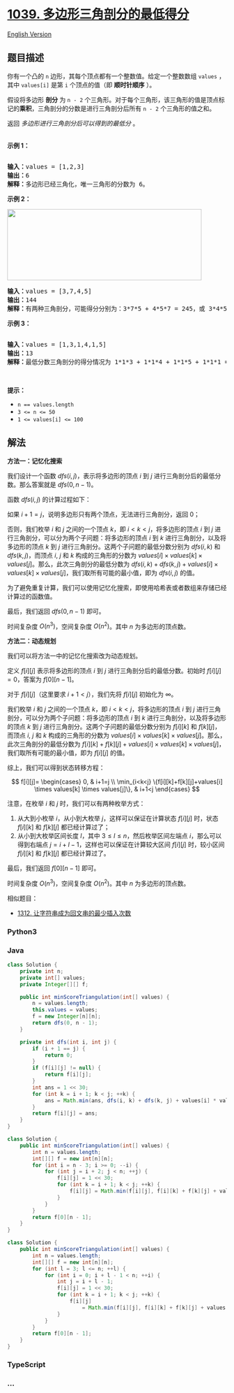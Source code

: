 # [1039. 多边形三角剖分的最低得分](https://leetcode.cn/problems/minimum-score-triangulation-of-polygon)

[English Version](/solution/1000-1099/1039.Minimum%20Score%20Triangulation%20of%20Polygon/README_EN.md)

## 题目描述

<!-- 这里写题目描述 -->

<p>你有一个凸的<meta charset="UTF-8" />&nbsp;<code>n</code>&nbsp;边形，其每个顶点都有一个整数值。给定一个整数数组<meta charset="UTF-8" />&nbsp;<code>values</code>&nbsp;，其中<meta charset="UTF-8" />&nbsp;<code>values[i]</code>&nbsp;是第 <code>i</code> 个顶点的值（即 <strong>顺时针顺序</strong> ）。</p>

<p>假设将多边形 <strong>剖分</strong>&nbsp;为 <code>n - 2</code>&nbsp;个三角形。对于每个三角形，该三角形的值是顶点标记的<strong>乘积</strong>，三角剖分的分数是进行三角剖分后所有 <code>n - 2</code>&nbsp;个三角形的值之和。</p>

<p>返回 <em>多边形进行三角剖分后可以得到的最低分</em> 。<br />
&nbsp;</p>

<ol>
</ol>

<p><strong>示例 1：</strong></p>

<p><img alt="" src="https://fastly.jsdelivr.net/gh/doocs/leetcode@main/solution/1000-1099/1039.Minimum%20Score%20Triangulation%20of%20Polygon/images/shape1.jpg" /></p>

<pre>
<strong>输入：</strong>values = [1,2,3]
<strong>输出：</strong>6
<strong>解释：</strong>多边形已经三角化，唯一三角形的分数为 6。
</pre>

<p><strong>示例 2：</strong></p>

<p><img alt="" src="https://fastly.jsdelivr.net/gh/doocs/leetcode@main/solution/1000-1099/1039.Minimum%20Score%20Triangulation%20of%20Polygon/images/shape2.jpg" style="height: 163px; width: 446px;" /></p>

<pre>
<strong>输入：</strong>values = [3,7,4,5]
<strong>输出：</strong>144
<strong>解释：</strong>有两种三角剖分，可能得分分别为：3*7*5 + 4*5*7 = 245，或 3*4*5 + 3*4*7 = 144。最低分数为 144。
</pre>

<p><strong>示例 3：</strong></p>

<p><img alt="" src="https://fastly.jsdelivr.net/gh/doocs/leetcode@main/solution/1000-1099/1039.Minimum%20Score%20Triangulation%20of%20Polygon/images/shape3.jpg" /></p>

<pre>
<strong>输入：</strong>values = [1,3,1,4,1,5]
<strong>输出：</strong>13
<strong>解释：</strong>最低分数三角剖分的得分情况为 1*1*3 + 1*1*4 + 1*1*5 + 1*1*1 = 13。
</pre>

<p>&nbsp;</p>

<p><strong>提示：</strong></p>

<ul>
	<li><code>n == values.length</code></li>
	<li><code>3 &lt;= n &lt;= 50</code></li>
	<li><code>1 &lt;= values[i] &lt;= 100</code></li>
</ul>

## 解法

<!-- 这里可写通用的实现逻辑 -->

**方法一：记忆化搜索**

我们设计一个函数 $dfs(i, j)$，表示将多边形的顶点 $i$ 到 $j$ 进行三角剖分后的最低分数。那么答案就是 $dfs(0, n - 1)$。

函数 $dfs(i, j)$ 的计算过程如下：

如果 $i + 1 = j$，说明多边形只有两个顶点，无法进行三角剖分，返回 $0$；

否则，我们枚举 $i$ 和 $j$ 之间的一个顶点 $k$，即 $i \lt k \lt j$，将多边形的顶点 $i$ 到 $j$ 进行三角剖分，可以分为两个子问题：将多边形的顶点 $i$ 到 $k$ 进行三角剖分，以及将多边形的顶点 $k$ 到 $j$ 进行三角剖分。这两个子问题的最低分数分别为 $dfs(i, k)$ 和 $dfs(k, j)$，而顶点 $i$, $j$ 和 $k$ 构成的三角形的分数为 $values[i] \times values[k] \times values[j]$。那么，此次三角剖分的最低分数为 $dfs(i, k) + dfs(k, j) + values[i] \times values[k] \times values[j]$，我们取所有可能的最小值，即为 $dfs(i, j)$ 的值。

为了避免重复计算，我们可以使用记忆化搜索，即使用哈希表或者数组来存储已经计算过的函数值。

最后，我们返回 $dfs(0, n - 1)$ 即可。

时间复杂度 $O(n^3)$，空间复杂度 $O(n^2)$。其中 $n$ 为多边形的顶点数。

**方法二：动态规划**

我们可以将方法一中的记忆化搜索改为动态规划。

定义 $f[i][j]$ 表示将多边形的顶点 $i$ 到 $j$ 进行三角剖分后的最低分数。初始时 $f[i][j]=0$，答案为 $f[0][n-1]$。

对于 $f[i][j]$（这里要求 $i + 1 \lt j$），我们先将 $f[i][j]$ 初始化为 $\infty$。

我们枚举 $i$ 和 $j$ 之间的一个顶点 $k$，即 $i \lt k \lt j$，将多边形的顶点 $i$ 到 $j$ 进行三角剖分，可以分为两个子问题：将多边形的顶点 $i$ 到 $k$ 进行三角剖分，以及将多边形的顶点 $k$ 到 $j$ 进行三角剖分。这两个子问题的最低分数分别为 $f[i][k]$ 和 $f[k][j]$，而顶点 $i$, $j$ 和 $k$ 构成的三角形的分数为 $values[i] \times values[k] \times values[j]$。那么，此次三角剖分的最低分数为 $f[i][k] + f[k][j] + values[i] \times values[k] \times values[j]$，我们取所有可能的最小值，即为 $f[i][j]$ 的值。

综上，我们可以得到状态转移方程：

$$
f[i][j]=
\begin{cases}
0, & i+1=j \\
\min_{i<k<j} \{f[i][k]+f[k][j]+values[i] \times values[k] \times values[j]\}, & i+1<j
\end{cases}
$$

注意，在枚举 $i$ 和 $j$ 时，我们可以有两种枚举方式：

1. 从大到小枚举 $i$，从小到大枚举 $j$，这样可以保证在计算状态 $f[i][j]$ 时，状态 $f[i][k]$ 和 $f[k][j]$ 都已经计算过了；
1. 从小到大枚举区间长度 $l$，其中 $3 \leq l \leq n$，然后枚举区间左端点 $i$，那么可以得到右端点 $j=i + l - 1$，这样也可以保证在计算较大区间 $f[i][j]$ 时，较小区间 $f[i][k]$ 和 $f[k][j]$ 都已经计算过了。

最后，我们返回 $f[0][n-1]$ 即可。

时间复杂度 $O(n^3)$，空间复杂度 $O(n^2)$。其中 $n$ 为多边形的顶点数。

相似题目：

-   [1312. 让字符串成为回文串的最少插入次数](/solution/1300-1399/1312.Minimum%20Insertion%20Steps%20to%20Make%20a%20String%20Palindrome/README.md)

<!-- tabs:start -->

### **Python3**

<!-- 这里可写当前语言的特殊实现逻辑 -->







### **Java**

<!-- 这里可写当前语言的特殊实现逻辑 -->

```java
class Solution {
    private int n;
    private int[] values;
    private Integer[][] f;

    public int minScoreTriangulation(int[] values) {
        n = values.length;
        this.values = values;
        f = new Integer[n][n];
        return dfs(0, n - 1);
    }

    private int dfs(int i, int j) {
        if (i + 1 == j) {
            return 0;
        }
        if (f[i][j] != null) {
            return f[i][j];
        }
        int ans = 1 << 30;
        for (int k = i + 1; k < j; ++k) {
            ans = Math.min(ans, dfs(i, k) + dfs(k, j) + values[i] * values[k] * values[j]);
        }
        return f[i][j] = ans;
    }
}
```

```java
class Solution {
    public int minScoreTriangulation(int[] values) {
        int n = values.length;
        int[][] f = new int[n][n];
        for (int i = n - 3; i >= 0; --i) {
            for (int j = i + 2; j < n; ++j) {
                f[i][j] = 1 << 30;
                for (int k = i + 1; k < j; ++k) {
                    f[i][j] = Math.min(f[i][j], f[i][k] + f[k][j] + values[i] * values[k] * values[j]);
                }
            }
        }
        return f[0][n - 1];
    }
}
```

```java
class Solution {
    public int minScoreTriangulation(int[] values) {
        int n = values.length;
        int[][] f = new int[n][n];
        for (int l = 3; l <= n; ++l) {
            for (int i = 0; i + l - 1 < n; ++i) {
                int j = i + l - 1;
                f[i][j] = 1 << 30;
                for (int k = i + 1; k < j; ++k) {
                    f[i][j]
                        = Math.min(f[i][j], f[i][k] + f[k][j] + values[i] * values[k] * values[j]);
                }
            }
        }
        return f[0][n - 1];
    }
}
```

















### **TypeScript**







### **...**

```

```


